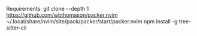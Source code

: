Requirements:
git clone --depth 1 https://github.com/wbthomason/packer.nvim ~/.local/share/nvim/site/pack/packer/start/packer.nvim
npm install -g tree-sitter-cli
